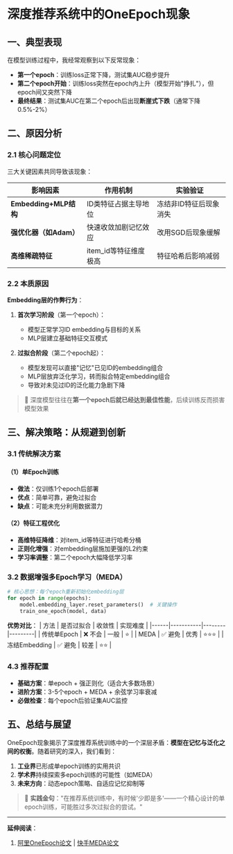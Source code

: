 # 深度推荐系统中的OneEpoch现象

## 一、典型表现
在模型训练过程中，我经常观察到以下反常现象：
- **第一个epoch**：训练loss正常下降，测试集AUC稳步提升
- **第二个epoch开始**：训练loss突然在epoch内上升（模型开始"挣扎"），但epoch间又突然下降
- **最终结果**：测试集AUC在第二个epoch后出现**断崖式下跌**（通常下降0.5%-2%）



## 二、原因分析

### 2.1 核心问题定位
三大关键因素共同导致该现象：

| 影响因素 | 作用机制 | 实验验证 |
|---------|---------|---------|
| **Embedding+MLP结构** | ID类特征占据主导地位 | 冻结非ID特征后现象消失 |
| **强优化器（如Adam）** | 快速收敛加剧记忆效应 | 改用SGD后现象缓解 |
| **高维稀疏特征** | item_id等特征维度极高 | 特征哈希后影响减弱 |

### 2.2 本质原因
**Embedding层的作弊行为**：
1. **首次学习阶段**（第一个epoch）：
   - 模型正常学习ID embedding与目标的关系
   - MLP层建立基础特征交互模式

2. **过拟合阶段**（第二个epoch起）：
   - 模型发现可以直接"记忆"已见ID的embedding组合
   - MLP层放弃泛化学习，转而拟合特定embedding组合
   - 导致对未见过ID的泛化能力急剧下降

> 📌 深度模型往往在**第一个epoch后就已经达到最佳性能**，后续训练反而损害模型效果

## 三、解决策略：从规避到创新

### 3.1 传统解决方案
#### （1）单Epoch训练
- **做法**：仅训练1个epoch后部署
- **优点**：简单可靠，避免过拟合
- **缺点**：可能未充分利用数据潜力

#### （2）特征工程优化
- **高维特征降维**：对item_id等特征进行哈希分桶
- **正则化增强**：对embedding层施加更强的L2约束
- **学习率调整**：第二个epoch大幅降低学习率

### 3.2 数据增强多Epoch学习（MEDA）
```python
# 核心思想：每个epoch重新初始化embedding层
for epoch in range(epochs):
    model.embedding_layer.reset_parameters()  # 关键操作
    train_one_epoch(model, data)
```

**优势对比**：
| 方法 | 是否过拟合 | 收敛性 | 实现难度 |
|------|-----------|--------|---------|
| 传统单Epoch | ❌ 不会 | 一般 | ⭐ |
| MEDA | ✅ 避免 | 优秀 | ⭐⭐⭐ |
| 冻结Embedding | ✅ 避免 | 较差 | ⭐⭐ |

### 4.3 推荐配置
- **基础方案**：单epoch + 强正则化（适合大多数场景）
- **进阶方案**：3-5个epoch + MEDA + 余弦学习率衰减
- **必做检查**：每个epoch后验证集AUC监控

## 五、总结与展望

OneEpoch现象揭示了深度推荐系统训练中的一个深层矛盾：**模型在记忆与泛化之间的权衡**。随着研究的深入，我们看到：

1. **工业界**已形成单epoch训练的实用共识
2. **学术界**持续探索多epoch训练的可能性（如MEDA）
3. **未来方向**：动态epoch策略、自适应记忆抑制等

> 🚀 **实践金句**："在推荐系统训练中，有时候'少即是多'——一个精心设计的单epoch训练，可能胜过多次过拟合的尝试。"

---

**延伸阅读**：
1. [阿里OneEpoch论文](https://arxiv.org/abs/2209.06053) | [快手MEDA论文](https://arxiv.org/abs/2305.19531)

